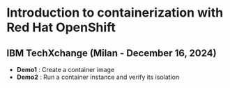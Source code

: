 # Introduction to containerization with Red Hat OpenShift
## IBM TechXchange (Milan - December 16, 2024)

- **Demo1** : Create a container image
- **Demo2** : Run a container instance and verify its isolation

